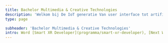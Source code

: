 ```yaml
---
title: Bachelor Multimedia & Creative Technologies
description: 'Welkom bij De IoT generatie Van user interface tot artificial intelligence. Als cutting-edge MCT-student wil jij het internet van morgen ontwikkelen.'
type: page

subheader: 'Bachelor Multimedia & Creative Technologies'
intro: Word [Smart XR Developer](programma/smart-xr-developer), [Next Web Developer](programma/next-web-developer), [AI Engineer](programma/ai-engineer) of [IoT Infrastructure Engineer](programma/iot-infrastructure-engineer).
---
```

